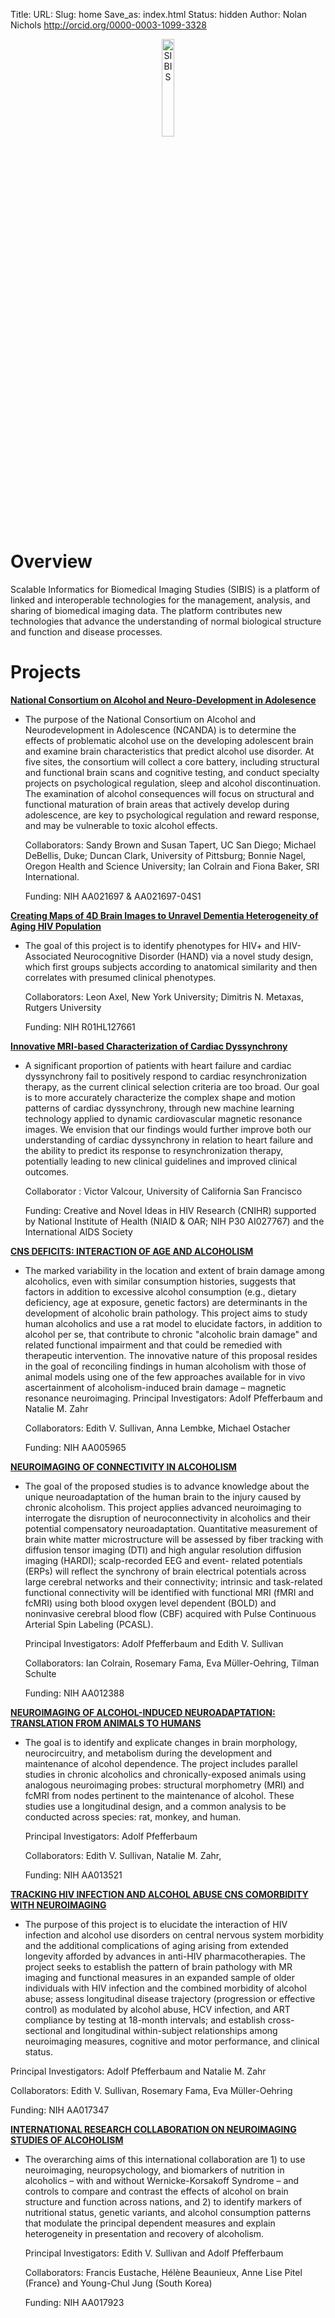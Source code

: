 Title:
URL:
Slug: home
Save_as: index.html
Status: hidden
Author: Nolan Nichols <http://orcid.org/0000-0003-1099-3328>

<center><img src="images/logo.png" alt="SIBIS" align="middle" style="width:20%"></center>

# Overview
Scalable Informatics for Biomedical Imaging Studies (SIBIS) is a platform of linked and interoperable technologies for the management, analysis, and sharing of biomedical imaging data. The platform contributes new technologies that advance the understanding of normal biological structure and function and disease processes.

# Projects
**[National Consortium on Alcohol and Neuro-Development in Adolesence][ncanda]**

- The purpose of the National Consortium on Alcohol and Neurodevelopment in Adolescence (NCANDA) is to determine the effects of problematic alcohol use on the developing adolescent brain and examine brain characteristics that predict alcohol use disorder. At five sites, the consortium will collect a core battery, including structural and functional brain scans and cognitive testing, and conduct specialty projects on psychological regulation, sleep and alcohol discontinuation. The examination of alcohol consequences will focus on structural and functional maturation of brain areas that actively develop during adolescence, are key to psychological regulation and reward response, and may be vulnerable to toxic alcohol effects.

  Collaborators: Sandy Brown and Susan Tapert, UC San Diego; Michael DeBellis, Duke; Duncan Clark, University of Pittsburg; Bonnie Nagel, Oregon Health and Science University; Ian Colrain and Fiona Baker, SRI International.

  Funding: NIH AA021697 & AA021697-04S1

**[Creating Maps of 4D Brain Images to Unravel Dementia Heterogeneity of Aging HIV Population][hiv]**

- The goal of this project is to identify phenotypes for HIV+ and HIV-Associated Neurocognitive Disorder (HAND) via a novel study design, which first groups subjects according to anatomical similarity and then correlates with presumed clinical phenotypes.

  Collaborators: Leon Axel, New York University; Dimitris N. Metaxas, Rutgers University

  Funding: NIH R01HL127661

**[Innovative MRI-based Characterization of Cardiac Dyssynchrony][heart]**

- A significant proportion of patients with heart failure and cardiac dyssynchrony fail to positively respond to cardiac resynchronization therapy, as the current clinical selection criteria are too broad. Our goal is to more accurately characterize the complex shape and motion patterns of cardiac dyssynchrony, through new machine learning technology applied to dynamic cardiovascular magnetic resonance images. We envision that our findings would further improve both our understanding of cardiac dyssynchrony in relation to heart failure and the ability to predict its response to resynchronization therapy, potentially leading to new clinical guidelines and improved clinical outcomes.

  Collaborator : Victor Valcour, University of California San Francisco

  Funding: Creative and Novel Ideas in HIV Research (CNIHR) supported by National Institute of Health (NIAID & OAR; NIH P30 AI027767) and the International AIDS Society

**[CNS DEFICITS: INTERACTION OF AGE AND ALCOHOLISM][cns]**

- The marked variability in the location and extent of brain damage among alcoholics, even with similar consumption histories, suggests that factors in addition to excessive alcohol consumption (e.g., dietary deficiency, age at exposure, genetic factors) are determinants in the development of alcoholic brain pathology.  This project aims to study human alcoholics and use a rat model to elucidate factors, in addition to alcohol per se, that contribute to chronic "alcoholic brain damage" and related functional impairment and that could be remedied with therapeutic intervention. The innovative nature of this proposal resides in the goal of reconciling findings in human alcoholism with those of animal models using one of the few approaches available for in vivo ascertainment of alcoholism-induced brain damage – magnetic resonance neuroimaging.
Principal Investigators:  Adolf Pfefferbaum and Natalie M. Zahr

  Collaborators: Edith V. Sullivan, Anna Lembke, Michael Ostacher

  Funding: NIH AA005965

**[NEUROIMAGING OF CONNECTIVITY IN ALCOHOLISM][conn]**

- The goal of the proposed studies is to advance knowledge about the unique neuroadaptation of the human brain to the injury caused by chronic alcoholism. This project applies advanced neuroimaging to interrogate the disruption of neuroconnectivity in alcoholics and their potential compensatory neuroadaptation. Quantitative measurement of brain white matter microstructure will be assessed by fiber tracking with diffusion tensor imaging (DTI) and high angular resolution diffusion imaging (HARDI); scalp-recorded EEG and event- related potentials (ERPs) will reflect the synchrony of brain electrical potentials across large cerebral networks and their connectivity; intrinsic and task-related functional connectivity will be identified with functional MRI (fMRI and fcMRI) using both blood oxygen level dependent (BOLD) and noninvasive cerebral blood flow (CBF) acquired with Pulse Continuous Arterial Spin Labeling (PCASL).

  Principal Investigators:  Adolf Pfefferbaum and Edith V. Sullivan

  Collaborators: Ian Colrain, Rosemary Fama, Eva Mϋller-Oehring, Tilman Schulte

  Funding: NIH AA012388

**[NEUROIMAGING OF ALCOHOL-INDUCED NEUROADAPTATION: TRANSLATION FROM ANIMALS TO HUMANS][animal]**

- The goal is to identify and explicate changes in brain morphology, neurocircuitry, and metabolism during the development and maintenance of alcohol dependence. The project includes parallel studies in chronic alcoholics and chronically-exposed animals using analogous neuroimaging probes: structural morphometry (MRI) and fcMRI from nodes pertinent to the maintenance of alcohol.  These studies use a longitudinal design, and a common analysis to be conducted across species: rat, monkey, and human.

  Principal Investigators:  Adolf Pfefferbaum

  Collaborators: Edith V. Sullivan, Natalie M. Zahr,

  Funding: NIH AA013521

**[TRACKING HIV INFECTION AND ALCOHOL ABUSE CNS COMORBIDITY WITH NEUROIMAGING][hiv]**

  - The purpose of this project is to elucidate the interaction of HIV infection and alcohol use disorders on central nervous system morbidity and the additional complications of aging arising from extended longevity afforded by advances in anti-HIV pharmacotherapies. The project seeks to establish the pattern of brain pathology with MR imaging and functional measures in an expanded sample of older individuals with HIV infection and the combined morbidity of alcohol abuse; assess longitudinal disease trajectory (progression or effective control) as modulated by alcohol abuse, HCV infection, and ART compliance by testing at 18-month intervals; and establish cross-sectional and longitudinal within-subject relationships among neuroimaging measures, cognitive and motor performance, and clinical status.

  Principal Investigators:  Adolf Pfefferbaum and Natalie M. Zahr

  Collaborators: Edith V. Sullivan, Rosemary Fama, Eva Mϋller-Oehring

  Funding: NIH AA017347

**[INTERNATIONAL RESEARCH COLLABORATION ON NEUROIMAGING STUDIES OF ALCOHOLISM][inter]**

- The overarching aims of this international collaboration are 1) to use neuroimaging, neuropsychology, and biomarkers of nutrition in alcoholics – with and without Wernicke-Korsakoff Syndrome – and controls to compare and contrast the effects of alcohol on brain structure and function across nations, and 2) to identify markers of nutritional status, genetic variants, and alcohol consumption patterns that modulate the principal dependent measures and explain heterogeneity in presentation and recovery of alcoholism.

  Principal Investigators:  Edith V. Sullivan and Adolf Pfefferbaum

  Collaborators: Francis Eustache, Hélène Beaunieux, Anne Lise Pitel (France) and Young-Chul Jung (South Korea)

  Funding: NIH AA017923


[ncanda]: http://sibis.sri.com/ncanda/index.md?view
[hiv]: http://sri.com
[heart]: http://sri.com
[cns]: https://projectreporter.nih.gov/project_info_description.cfm?aid=9042196&icde=29447440
[conn]: https://projectreporter.nih.gov/project_info_description.cfm?aid=8797283&icde=29447440
[animal]: https://projectreporter.nih.gov/project_info_description.cfm?aid=8901717&icde=29447440
[hiv]: https://projectreporter.nih.gov/project_info_description.cfm?aid=8901838&icde=29447440
[inter]: https://projectreporter.nih.gov/project_info_description.cfm?aid=9042901&icde=29447440
